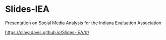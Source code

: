 # Slides-IEA
Presentation on Social Media Analysis for the Indiana Evaluation Association

https://clayadavis.github.io/Slides-IEA/#/
